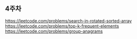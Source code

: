 ## 4주차

https://leetcode.com/problems/search-in-rotated-sorted-array  
https://leetcode.com/problems/top-k-frequent-elements  
https://leetcode.com/problems/group-anagrams
